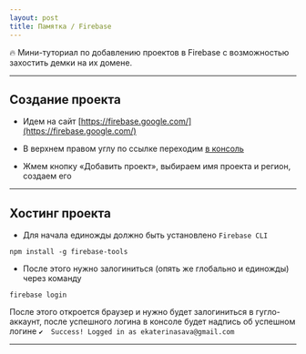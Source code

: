 ```yaml
---
layout: post
title: Памятка / Firebase
---
```


:fire: Мини-туториал по добавлению проектов в Firebase с возможностью захостить демки на их домене.

---

<h2 class="post__small-heading">Создание проекта</h2>

* Идем на сайт [https://firebase.google.com/](https://firebase.google.com/)

* В верхнем правом углу по ссылке переходим [в консоль](https://console.firebase.google.com/u/0/?pli=1)

* Жмем кнопку «Добавить проект», выбираем имя проекта и регион, создаем его

---

<h2 class="post__small-heading">Хостинг проекта</h2>

* Для начала единожды должно быть установлено `Firebase CLI`

```
npm install -g firebase-tools
```

* После этого нужно залогиниться (опять же глобально и единожды) через команду

```
firebase login
```

После этого откроется браузер и нужно будет залогиниться в гугло-аккаунт, после успешного логина в консоле будет надпись об успешном логине `✔  Success! Logged in as ekaterinasava@gmail.com`


---
